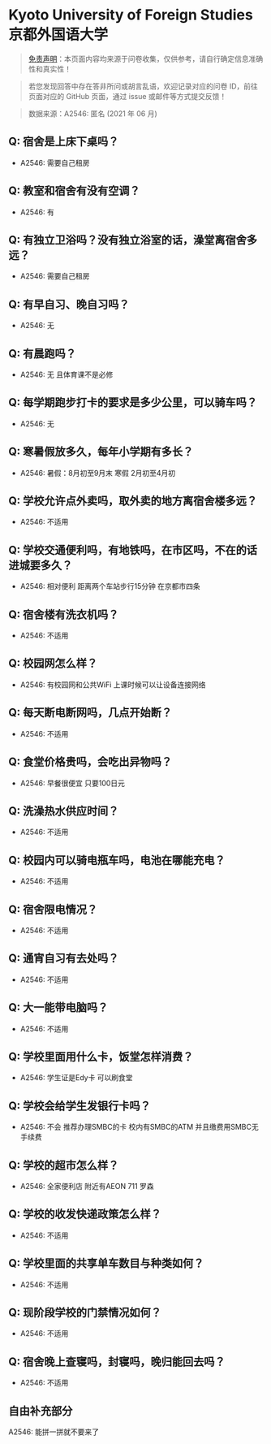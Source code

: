# Kyoto University of Foreign Studies  京都外国语大学

> [免责声明](https://colleges.chat/#_3)：本页面内容均来源于问卷收集，仅供参考，请自行确定信息准确性和真实性！

> 若您发现回答中存在答非所问或胡言乱语，欢迎记录对应的问卷 ID，前往页面对应的 GitHub 页面，通过 issue 或邮件等方式提交反馈！

> 数据来源：A2546: 匿名 (2021 年 06 月)

## Q: 宿舍是上床下桌吗？

- A2546: 需要自己租房

## Q: 教室和宿舍有没有空调？

- A2546: 有

## Q: 有独立卫浴吗？没有独立浴室的话，澡堂离宿舍多远？

- A2546: 需要自己租房

## Q: 有早自习、晚自习吗？

- A2546: 无

## Q: 有晨跑吗？

- A2546: 无 且体育课不是必修

## Q: 每学期跑步打卡的要求是多少公里，可以骑车吗？

- A2546: 无

## Q: 寒暑假放多久，每年小学期有多长？

- A2546: 暑假：8月初至9月末 寒假 2月初至4月初

## Q: 学校允许点外卖吗，取外卖的地方离宿舍楼多远？

- A2546: 不适用

## Q: 学校交通便利吗，有地铁吗，在市区吗，不在的话进城要多久？

- A2546: 相对便利 距离两个车站步行15分钟 在京都市四条

## Q: 宿舍楼有洗衣机吗？

- A2546: 不适用

## Q: 校园网怎么样？

- A2546: 有校园网和公共WiFi 上课时候可以让设备连接网络

## Q: 每天断电断网吗，几点开始断？

- A2546: 不适用

## Q: 食堂价格贵吗，会吃出异物吗？

- A2546: 早餐很便宜 只要100日元

## Q: 洗澡热水供应时间？

- A2546: 不适用

## Q: 校园内可以骑电瓶车吗，电池在哪能充电？

- A2546: 不适用

## Q: 宿舍限电情况？

- A2546: 不适用

## Q: 通宵自习有去处吗？

- A2546: 不适用

## Q: 大一能带电脑吗？

- A2546: 不适用

## Q: 学校里面用什么卡，饭堂怎样消费？

- A2546: 学生证是Edy卡 可以刷食堂

## Q: 学校会给学生发银行卡吗？

- A2546: 不会 推荐办理SMBC的卡 校内有SMBC的ATM 并且缴费用SMBC无手续费

## Q: 学校的超市怎么样？

- A2546: 全家便利店 附近有AEON 711 罗森

## Q: 学校的收发快递政策怎么样？

- A2546: 不适用

## Q: 学校里面的共享单车数目与种类如何？

- A2546: 不适用

## Q: 现阶段学校的门禁情况如何？

- A2546: 不适用

## Q: 宿舍晚上查寝吗，封寝吗，晚归能回去吗？

- A2546: 不适用

## 自由补充部分

A2546: 能拼一拼就不要来了